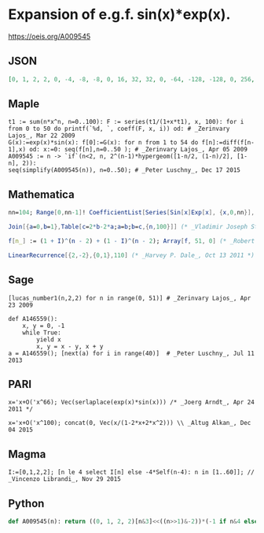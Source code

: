 # Expansion of e\.g\.f\. sin\(x\)\*exp\(x\)\.
https://oeis.org/A009545
## JSON
```JSON
[0, 1, 2, 2, 0, -4, -8, -8, 0, 16, 32, 32, 0, -64, -128, -128, 0, 256, 512, 512, 0, -1024, -2048, -2048, 0, 4096, 8192, 8192, 0, -16384, -32768, -32768, 0, 65536, 131072, 131072, 0, -262144, -524288, -524288, 0, 1048576, 2097152, 2097152, 0, -4194304, -8388608, -8388608, 0, 16777216, 33554432]
```
## Maple
```Maple
t1 := sum(n*x^n, n=0..100): F := series(t1/(1+x*t1), x, 100): for i from 0 to 50 do printf(`%d, `, coeff(F, x, i)) od: # _Zerinvary Lajos_, Mar 22 2009
G(x):=exp(x)*sin(x): f[0]:=G(x): for n from 1 to 54 do f[n]:=diff(f[n-1],x) od: x:=0: seq(f[n],n=0..50 ); # _Zerinvary Lajos_, Apr 05 2009
A009545 := n -> `if`(n<2, n, 2^(n-1)*hypergeom([1-n/2, (1-n)/2], [1-n], 2)):
seq(simplify(A009545(n)), n=0..50); # _Peter Luschny_, Dec 17 2015
```
## Mathematica
```Mathematica
nn=104; Range[0,nn-1]! CoefficientList[Series[Sin[x]Exp[x], {x,0,nn}], x] (* _T. D. Noe_, May 26 2007 *)
```
```Mathematica
Join[{a=0,b=1},Table[c=2*b-2*a;a=b;b=c,{n,100}]] (* _Vladimir Joseph Stephan Orlovsky_, Jan 17 2011 *)
```
```Mathematica
f[n_] := (1 + I)^(n - 2) + (1 - I)^(n - 2); Array[f, 51, 0] (* _Robert G. Wilson v_, May 30 2011 *)
```
```Mathematica
LinearRecurrence[{2,-2},{0,1},110] (* _Harvey P. Dale_, Oct 13 2011 *)
```
## Sage
```Sage
[lucas_number1(n,2,2) for n in range(0, 51)] # _Zerinvary Lajos_, Apr 23 2009
```
```Sage
def A146559():
    x, y = 0, -1
    while True:
        yield x
        x, y = x - y, x + y
a = A146559(); [next(a) for i in range(40)]  # _Peter Luschny_, Jul 11 2013
```
## PARI
```PARI
x='x+O('x^66); Vec(serlaplace(exp(x)*sin(x))) /* _Joerg Arndt_, Apr 24 2011 */
```
```PARI
x='x+O('x^100); concat(0, Vec(x/(1-2*x+2*x^2))) \\ _Altug Alkan_, Dec 04 2015
```
## Magma
```Magma
I:=[0,1,2,2]; [n le 4 select I[n] else -4*Self(n-4): n in [1..60]]; // _Vincenzo Librandi_, Nov 29 2015
```
## Python
```Python
def A009545(n): return ((0, 1, 2, 2)[n&3]<<((n>>1)&-2))*(-1 if n&4 else 1) # _Chai Wah Wu_, Feb 16 2024
```
